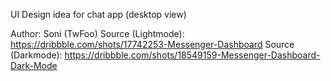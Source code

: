 UI Design idea for chat app (desktop view)

Author: Soni (TwFoo)
Source (Lightmode): https://dribbble.com/shots/17742253-Messenger-Dashboard
Source (Darkmode): https://dribbble.com/shots/18549159-Messenger-Dashboard-Dark-Mode